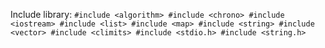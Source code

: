 Include library:
`#include <algorithm>
#include <chrono>
#include <iostream>
#include <list>
#include <map>
#include <string>
#include <vector>
#include <climits>
#include <stdio.h>
#include <string.h>`
